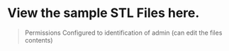 # View the sample STL Files here.

> Permissions Configured to identification of admin (can edit the files contents)
